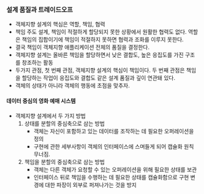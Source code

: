 ### 설계 품질과 트레이드오프
- 객체지향 설계의 핵심은 역할, 책임, 협력
- 책임 주도 설계, 책임이 적절하게 할당되지 못한 상황에서 원활한 협력도 없다. 역할은 책임의 집합이기에 책임이 적절하지 못하면 협력과 조화를 이루지 못한다. 
- 결국 책임이 객체지향 애플리케이션 전체의 품질을 결정한다.
- 객체지향 설계는 올바른 책임을 할당하면서 낮은 결합도, 높은 응집도를 가진 구조를 창조하는 활동
- 두가지 관점, 첫 번째 관점, 객체지향 설계의 핵심이 책임이다. 두 번째 관점은 책임을 할당하는 작업이 응집도와 결합도 같은 설계 품질과 깊이 연관돼 있다.
- 객체의 상태가 아니라 객체의 행동에 초점을 맞추자.

#### 데이터 중심의 영화 예매 시스템
- 객체지향 설계에서 두 가지 방법
  1. 상태를 분할의 중심축으로 삼는 방법
     - 객체는 자신이 포함하고 있는 데이터를 조작하는 데 필요한 오퍼레이션을 정의
     - 구현에 관한 세부사항이 객체의 인터페이스에 스며들게 되어 캡슐화 원칙 무너짐.
  2. 책임을 분할의 중심축으로 삼는 방법
     - 객체는 다른 객체가 요청할 수 있는 오퍼레이션을 위해 필요한 상태를 보관
     - 인터페이스 뒤로 책임을 수행하는 데 필요한 상태를 캡슐화함으로 구현 변경에 대한 파장이 외부로 퍼져나가는 것을 방지


